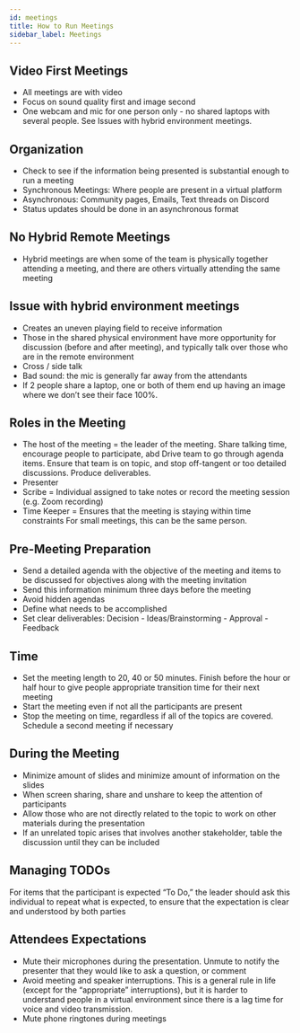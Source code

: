 ```yaml
---
id: meetings
title: How to Run Meetings
sidebar_label: Meetings
---
```


## Video First Meetings

- All meetings are with video
- Focus on sound quality first and image second
- One webcam and mic for one person only - no shared laptops with several people. See Issues with hybrid
environment meetings.

## Organization

- Check to see if the information being presented is substantial enough to run a meeting
- Synchronous Meetings: Where people are present in a virtual platform
- Asynchronous: Community pages, Emails, Text threads on Discord
- Status updates should be done in an asynchronous format

## No Hybrid Remote Meetings

- Hybrid meetings are when some of the team is physically together attending a meeting,
and there are others virtually attending the same meeting

## Issue with hybrid environment meetings

- Creates an uneven playing field to receive information 
- Those in the shared physical environment have more opportunity for discussion
(before and after meeting), and typically talk over those who are in the remote environment
- Cross / side talk
- Bad sound: the mic is generally far away from the attendants
- If 2 people share a laptop, one or both of them end up having an image where we don’t see 
their face 100%.

## Roles in the Meeting

- The host of the meeting = the leader of the meeting.
Share talking time, encourage people to participate, abd
Drive team to go through agenda items.
Ensure that team is on topic, and stop off-tangent or too detailed discussions.
Produce deliverables.
- Presenter
- Scribe = Individual assigned to take notes or record the meeting session (e.g. Zoom recording)
- Time Keeper = Ensures that the meeting is staying within time constraints
For small meetings, this can be the same person.

## Pre-Meeting Preparation

- Send a detailed agenda with the objective of the meeting and items to be discussed for objectives along with the meeting invitation
- Send this information minimum three days before the meeting
- Avoid hidden agendas
- Define what needs to be accomplished
- Set clear deliverables: Decision - Ideas/Brainstorming - Approval - Feedback

## Time

- Set the meeting length to 20, 40 or 50 minutes. Finish before the hour or half hour to give people appropriate transition time for their next meeting
- Start the meeting even if not all the participants are present 
- Stop the meeting on time, regardless if all of the topics are covered. Schedule a second meeting if necessary

## During the Meeting

- Minimize amount of slides and minimize amount of information on the slides
- When screen sharing, share and unshare to keep the attention of participants
- Allow those who are not directly related to the topic to work on other materials during the presentation
- If an unrelated topic arises that involves another stakeholder, table the discussion until they can be included

## Managing TODOs

For items that the participant is expected “To Do,” the leader should ask this individual
to repeat what is expected, to ensure that the expectation is clear and understood by both parties

## Attendees Expectations

- Mute their microphones during the presentation.
Unmute to notify the presenter that they would like to ask a question, or comment
- Avoid meeting and speaker interruptions.
This is a general rule in life (except for the “appropriate” interruptions), but it is harder to understand people in a virtual environment since there is a lag time for voice and video transmission.
- Mute phone ringtones during meetings
